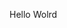 Hello Wolrd
















































































































































































































































































































































































































































































































































































































































































































































































































































































































































































































